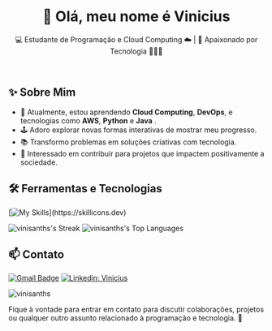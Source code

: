 <h1 align="center">👋 Olá, meu nome é Vinicius</h1>

<p align="center">
  💻 Estudante de Programação e Cloud Computing ☁️ | 🍵 Apaixonado por Tecnologia 👨🏿‍💻
</p><br>

## ✨ Sobre Mim

- 🌱 Atualmente, estou aprendendo **Cloud Computing**, **DevOps**, e tecnologias como **AWS**, **Python** e **Java** .
- 🕹️ Adoro explorar novas formas interativas de mostrar meu progresso.
- 📚 Transformo problemas em soluções criativas com tecnologia.
- 🌟 Interessado em contribuir para projetos que impactem positivamente a sociedade.
## 🛠️ Ferramentas e Tecnologias

[![My Skills](https://skillicons.dev/icons?i=aws,css,gcp,github,html,idea,java,js,mysql,py,vscode,)](https://skillicons.dev)

![vinisanths's Streak](https://github-readme-streak-stats.herokuapp.com/?user=vinisanths&theme=dracula&hide_border=true)
![vinisanths's Top Languages](https://github-readme-stats.vercel.app/api/top-langs?username=vinisanths&theme=dracula&show_icons=true&hide_border=true&layout=compact)

## 📫 Contato

[![Gmail Badge](https://img.shields.io/badge/-vinipsantos0@gmail.com-006bed?style=flat-square&logo=Gmail&logoColor=white&link=mailto:vinipsantos0@gmail.com)](mailto:vinipsantos0@gmail.com)
[![Linkedin: Vinicius](https://img.shields.io/badge/-Vinicius_Santos-blue?style=flat-square&logo=Linkedin&logoColor=white&link=https://https://www.linkedin.com/in/vinicius-santos-info/)](https://www.linkedin.com/in/vinicius-santos-info/)
<p> <img src="https://komarev.com/ghpvc/?username=vinisanths&label=Profile%20views&color=0e75b6&style=flat" alt="vinisanths" /> </p>



Fique à vontade para entrar em contato para discutir colaborações, projetos ou qualquer outro assunto relacionado à programação e tecnologia. 🚀

